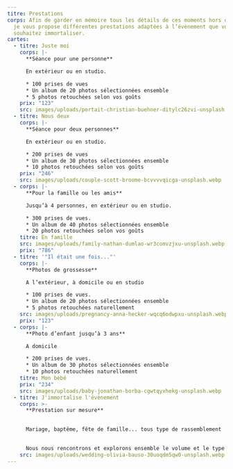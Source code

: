 ```yaml
---
titre: Prestations
corps: Afin de garder en mémoire tous les détails de ces moments hors du commun,
  je vous propose différentes prestations adaptées à l’évènement que vous
  souhaitez immortaliser.
cartes:
  - titre: Juste moi
    corps: |-
      **Séance pour une personne**

      En extérieur ou en studio.

      * 100 prises de vues
      * Un album de 20 photos sélectionnées ensemble
      * 5 photos retouchées selon vos goûts
    prix: "123"
    src: images/uploads/portait-christian-buehner-ditylc26zvi-unsplash.webp
  - titre: Nous deux
    corps: |-
      **Séance pour deux personnes**

      En extérieur ou en studio.

      * 200 prises de vues
      * Un album de 30 photos sélectionnées ensemble
      * 10 photos retouchées selon vos goûts
    prix: "246"
    src: images/uploads/couple-scott-broome-bcvvvvqicga-unsplash.webp
  - corps: |-
      **Pour la famille ou les amis**

      Jusqu’à 4 personnes, en extérieur ou en studio.

      * 300 prises de vues. 
      * Un album de 40 photos sélectionnées ensemble
      * 20 photos retouchées selon vos goûts
    titre: En famille
    src: images/uploads/family-nathan-dumlao-wr3comvzjxu-unsplash.webp
    prix: "786"
  - titre: '"Il était une fois..."'
    corps: |-
      **Photos de grossesse**

      A l’extérieur, à domicile ou en studio

      * 100 prises de vues.
      * Un album de 20 photos sélectionnées ensemble
      * 5 photos retouchées naturellement
    src: images/uploads/pregnancy-anna-hecker-wqcq6odwpxu-unsplash.webp
    prix: "123"
  - corps: |-
      **Photo d’enfant jusqu’à 3 ans**

      A domicile

      * 200 prises de vues.
      * Un album de 30 photos sélectionnées ensemble
      * 10 photos retouchées naturellement
    titre: Mon bébé
    prix: "234"
    src: images/uploads/baby-jonathan-borba-cgwtqyxhekg-unsplash.webp
  - titre: J'immortalise l'évènement
    corps: >-
      **Prestation sur mesure**

      
      Mariage, baptême, fête de famille... tous type de rassemblement

      
      Nous nous rencontrons et explorons ensemble le volume et le type de prises de vue que souhaitez et j'établis ensuite le devis qui vous correspond
    src: images/uploads/wedding-olivia-bauso-30uoqdm5qw0-unsplash.webp
---
```

